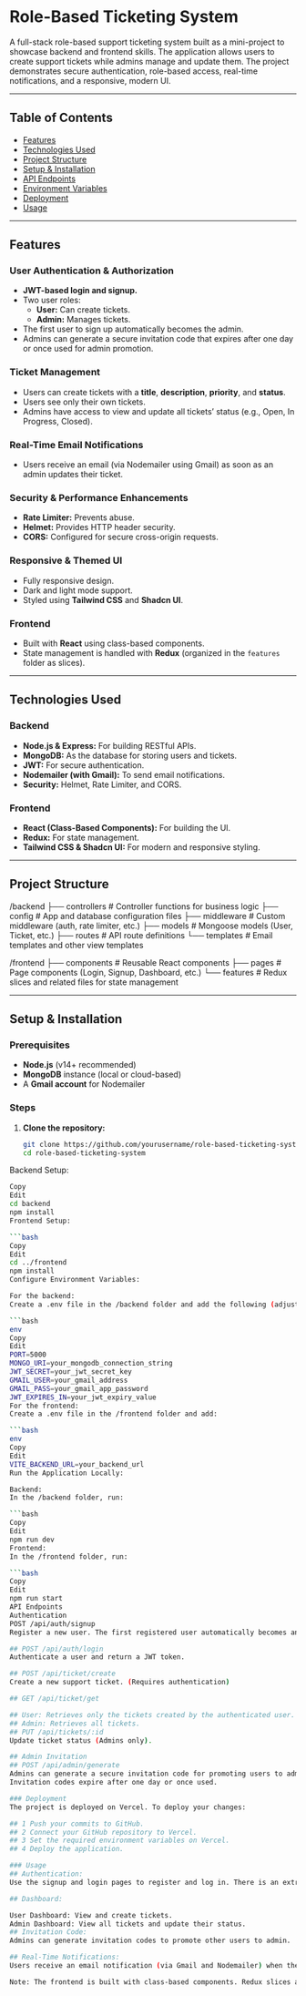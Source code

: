 # Role-Based Ticketing System

A full-stack role-based support ticketing system built as a mini-project to showcase backend and frontend skills. The application allows users to create support tickets while admins manage and update them. The project demonstrates secure authentication, role-based access, real-time notifications, and a responsive, modern UI.

---

## Table of Contents

- [Features](#features)
- [Technologies Used](#technologies-used)
- [Project Structure](#project-structure)
- [Setup & Installation](#setup--installation)
- [API Endpoints](#api-endpoints)
- [Environment Variables](#environment-variables)
- [Deployment](#deployment)
- [Usage](#usage)

---

## Features

### User Authentication & Authorization
- **JWT-based login and signup.**
- Two user roles:
  - **User:** Can create tickets.
  - **Admin:** Manages tickets.
- The first user to sign up automatically becomes the admin.
- Admins can generate a secure invitation code that expires after one day or once used for admin promotion.

### Ticket Management
- Users can create tickets with a **title**, **description**, **priority**, and **status**.
- Users see only their own tickets.
- Admins have access to view and update all tickets’ status (e.g., Open, In Progress, Closed).

### Real-Time Email Notifications
- Users receive an email (via Nodemailer using Gmail) as soon as an admin updates their ticket.

### Security & Performance Enhancements
- **Rate Limiter:** Prevents abuse.
- **Helmet:** Provides HTTP header security.
- **CORS:** Configured for secure cross-origin requests.

### Responsive & Themed UI
- Fully responsive design.
- Dark and light mode support.
- Styled using **Tailwind CSS** and **Shadcn UI**.

### Frontend
- Built with **React** using class-based components.
- State management is handled with **Redux** (organized in the `features` folder as slices).

---

## Technologies Used

### Backend
- **Node.js & Express:** For building RESTful APIs.
- **MongoDB:** As the database for storing users and tickets.
- **JWT:** For secure authentication.
- **Nodemailer (with Gmail):** To send email notifications.
- **Security:** Helmet, Rate Limiter, and CORS.

### Frontend
- **React (Class-Based Components):** For building the UI.
- **Redux:** For state management.
- **Tailwind CSS & Shadcn UI:** For modern and responsive styling.

---

## Project Structure
/backend
├── controllers       # Controller functions for business logic
├── config            # App and database configuration files
├── middleware        # Custom middleware (auth, rate limiter, etc.)
├── models            # Mongoose models (User, Ticket, etc.)
├── routes            # API route definitions
└── templates         # Email templates and other view templates

/frontend
├── components        # Reusable React components
├── pages             # Page components (Login, Signup, Dashboard, etc.)
└── features          # Redux slices and related files for state management

---




## Setup & Installation

### Prerequisites
- **Node.js** (v14+ recommended)
- **MongoDB** instance (local or cloud-based)
- A **Gmail account** for Nodemailer

### Steps

1. **Clone the repository:**

   ```bash
   git clone https://github.com/yourusername/role-based-ticketing-system.git
   cd role-based-ticketing-system
Backend Setup:

   ```bash
Copy
Edit
cd backend
npm install
Frontend Setup:

   ```bash
Copy
Edit
cd ../frontend
npm install
Configure Environment Variables:

For the backend:
Create a .env file in the /backend folder and add the following (adjust values as needed):

   ```bash
env
Copy
Edit
PORT=5000
MONGO_URI=your_mongodb_connection_string
JWT_SECRET=your_jwt_secret_key
GMAIL_USER=your_gmail_address
GMAIL_PASS=your_gmail_app_password
JWT_EXPIRES_IN=your_jwt_expiry_value
For the frontend:
Create a .env file in the /frontend folder and add:

   ```bash
env
Copy
Edit
VITE_BACKEND_URL=your_backend_url
Run the Application Locally:

Backend:
In the /backend folder, run:

   ```bash
Copy
Edit
npm run dev
Frontend:
In the /frontend folder, run:

   ```bash
Copy
Edit
npm run start
API Endpoints
Authentication
POST /api/auth/signup
Register a new user. The first registered user automatically becomes an admin.

## POST /api/auth/login
Authenticate a user and return a JWT token.

## POST /api/ticket/create
Create a new support ticket. (Requires authentication)

## GET /api/ticket/get

## User: Retrieves only the tickets created by the authenticated user.
## Admin: Retrieves all tickets.
## PUT /api/tickets/:id
Update ticket status (Admins only).

## Admin Invitation
## POST /api/admin/generate
Admins can generate a secure invitation code for promoting users to admin.
Invitation codes expire after one day or once used.

### Deployment
The project is deployed on Vercel. To deploy your changes:

## 1 Push your commits to GitHub.
## 2 Connect your GitHub repository to Vercel.
## 3 Set the required environment variables on Vercel.
## 4 Deploy the application.

### Usage
## Authentication:
Use the signup and login pages to register and log in. There is an extra input for users to enter their invitation code either during signup or sign-in.

## Dashboard:

User Dashboard: View and create tickets.
Admin Dashboard: View all tickets and update their status.
## Invitation Code:
Admins can generate invitation codes to promote other users to admin.

## Real-Time Notifications:
Users receive an email notification (via Gmail and Nodemailer) when their ticket is updated.

Note: The frontend is built with class-based components. Redux slices are organized under the features folder for state management, and the UI supports dark/light mode with full responsiveness.


